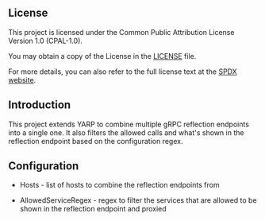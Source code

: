 ## License

  

This project is licensed under the Common Public Attribution License Version 1.0 (CPAL-1.0).

  

You may obtain a copy of the License in the [LICENSE](./LICENSE) file.

  

For more details, you can also refer to the full license text at the [SPDX website](https://spdx.org/licenses/CPAL-1.0.html).

  

## Introduction

  

This project extends YARP to combine multiple gRPC reflection endpoints into a single one. It also filters the allowed calls and what's shown in the reflection endpoint based on the configuration regex.

  

## Configuration

- Hosts - list of hosts to combine the reflection endpoints from

- AllowedServiceRegex - regex to filter the services that are allowed to be shown in the reflection endpoint and proxied
